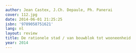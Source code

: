 ```yaml
---
author: Jean Castex, J.Ch. Depaule, Ph. Panerai
cover: 112.jpg
date: 2014-06-01 21:25:25
isbn: '9789058751621'
lang: nl
layout: review
title: De rationele stad / van bouwblok tot wooneenheid
year: 2014
---
```


